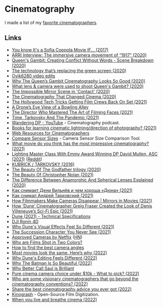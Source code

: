 # Cinematography

I made a list of my [favorite cinematographers](https://www.imdb.com/list/ls080598863/).

## Links

- [You know It's a Sofia Coppola Movie IF... (2017)](https://www.youtube.com/watch?v=ryzgxwJpv1A)
- [ARRI Interview: The immersive camera movement of “1917” (2020)](https://www.youtube.com/watch?v=vpCD67BEjiA)
- [Queen's Gambit: Creating Conflict Without Words - Scene Breakdown (2020)](https://www.youtube.com/watch?v=iLS0vzockMc)
- [The technology that’s replacing the green screen (2020)](https://www.youtube.com/watch?v=8yNkBic7GfI)
- [Ovik6280 video edits](https://www.youtube.com/c/Ovik6280/videos)
- [Why The Queen’s Gambit Cinematography Looks So Good (2020)](https://www.vulture.com/article/the-queens-gambit-cinematography-steven-meizler.html)
- [What lens & camera were used to shoot Queen's Gambit? (2020)](https://www.reddit.com/r/cinematography/comments/jo1zhs/the_queens_gambit_shot_on_what_camera_and_lenses/)
- [The Impossible Mirror Scene in 'Contact' (2020)](https://filmschoolrejects.com/contact-mirror-scene/)
- [The Cinematography That Changed Cinema (2020)](https://www.youtube.com/watch?v=_XiqTYvq-W0)
- [The Hollywood Tech Tricks Getting Film Crews Back On Set (2021)](https://www.wired.com/story/hollywood-covid-19-filmmaking-tech/)
- [A Drone’s Eye View of a Bowling Alley](https://kottke.org/21/03/a-drones-eye-view-of-a-bowling-alley)
- [The Director Who Mastered The Art of Filming Faces (2021)](https://www.youtube.com/watch?v=IK4KO0E5Ze0)
- [Time, Tarkovsky And The Pandemic (2021)](https://www.youtube.com/watch?v=cztCmNSVS3Q)
- [Wandering DP - YouTube](https://www.youtube.com/c/wanderingdp/videos) - Cinematography podcast.
- [Books for learning cinematic lightning/direction of photography? (2021)](https://www.reddit.com/r/cinematography/comments/mpymcv/books_for_learning_cinematic_lightningdirection/)
- [Web Resources for Cinematographers](https://sites.google.com/view/webresource/home)
- [Compare Sensor Sizes](https://sensorsizes.com/) - Camera Sensor Size Comparison Tool.
- [What movie do you think has the most impressive cinematography? (2021)](https://www.reddit.com/r/Letterboxd/comments/n4rf2r/what_movie_do_you_think_has_the_most_impressive/)
- [Lighting Master Class With Emmy Award Winning DP David Mullen, ASC (2021)](https://www.youtube.com/watch?v=ohTH2iYIH2E) ([Reddit](https://www.reddit.com/r/cinematography/comments/n4qntj/lighting_master_class_with_emmy_award_winning_dp/))
- [KUBRICK / TARKOVSKY (2016)](https://www.youtube.com/watch?v=nJiDSbbfk8U)
- [The Beauty Of The Godfather trilogy (2020)](https://www.youtube.com/watch?v=lg9_Sp2T_Go)
- [The Beauty Of Christopher Nolan (2021)](https://www.youtube.com/watch?v=U3-iXA6H3Q0)
- [The Difference Between Anamorphic And Spherical Lenses Explained (2020)](https://www.youtube.com/watch?v=hzuFRgSUIyU)
- [Как снимает Дени Вильнёв и чем хороша «Дюна» (2021)](https://www.youtube.com/watch?v=I1xbNXQ3Nvw)
- [Как снимал Андрей Тарковский (2021)](https://www.youtube.com/watch?v=sAxrBwdNQSs)
- [How Filmmakers Make Cameras Disappear | Mirrors in Movies (2021)](https://www.youtube.com/watch?v=VASwKZAUVSo)
- [How ‘Dune’ Cinematographer Greig Fraser Created the Look of Denis Villeneuve’s Sci-Fi Epic (2021)](https://www.hollywoodreporter.com/movies/movie-news/dune-cinematographer-denis-villeneuve-movie-1235011592/)
- [Dune (2021) - Technical Specifications](https://www.imdb.com/title/tt1160419/technical)
- [DJI Ronin 4D](https://www.dji.com/nl/ronin-4d)
- [Why Dune's Visual Effects Feel So Different (2021)](https://www.youtube.com/watch?v=uIKupTibxKQ)
- [The Succession Character You Never See (2021)](https://www.youtube.com/watch?v=_lU91279xZk)
- [Approved Cameras by Netflix](https://partnerhelp.netflixstudios.com/hc/en-us/articles/360000579527-Cameras-and-Image-Capture) ([HN](https://news.ycombinator.com/item?id=29856911))
- [Why are Films Shot in Two Colors?](https://www.youtube.com/watch?v=YCJXS4hvOsU)
- [How to find the best camera angles](https://www.youtube.com/watch?v=hovbpWHJgTQ)
- [Most movies look the same. Here’s why (2022)](https://www.youtube.com/watch?v=7I11sKqkCfA)
- [Why Dune's Editing Feels Different (2022)](https://www.youtube.com/watch?v=7_z-BwZeuQs)
- [Why The Batman Is So Beautiful (2022)](https://www.youtube.com/watch?v=STynLl-2FqU)
- [Why Better Call Saul is Brilliant](https://www.youtube.com/watch?v=AwvJ-77O_uk)
- [Pure cinema camera choice under $10k - What to pick? (2022)](https://www.reddit.com/r/videography/comments/ul7ado/pure_cinema_camera_choice_under_10k_what_to_pick/)
- [Who are some visionary cinematographers that go beyond the cinematography conventions? (2022)](https://www.reddit.com/r/TrueFilm/comments/ur0x5f/who_are_some_visionary_cinematographers_that_go/)
- [Share the best cinematography advice you ever got (2022)](https://www.reddit.com/r/cinematography/comments/vsanwm/share_the_best_cinematography_advice_you_ever_got/)
- [Kinograph](https://www.kinograph.cc/) - Open-Source Film Digitization.
- [When you live and breathe cinema (2022)](https://www.youtube.com/watch?v=xOX_5kbA47s)
